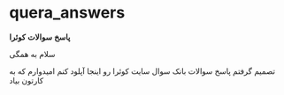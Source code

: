 # quera_answers
**پاسخ** **سوالات** **کوئرا**

سلام به همگی

تصمیم گرفتم پاسخ سوالات بانک سوال سایت کوئرا رو اینجا آپلود کنم
امیدوارم که به کارتون بیاد
